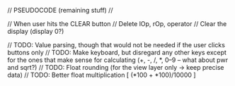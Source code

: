 // PSEUDOCODE (remaining stuff) //

// When user hits the CLEAR button
    // Delete lOp, rOp, operator
    // Clear the display (display 0?)

// TODO: Value parsing, though that would not be needed if the user clicks buttons only
// TODO: Make keyboard, but disregard any other keys except for the ones that make sense for calculating (+, -, /, *, 0–9 – what about pwr and sqrt?)
// TODO: Float rounding (for the view layer only -> keep precise data)
// TODO: Better float multiplication [ (*100 + *100)/10000 ]